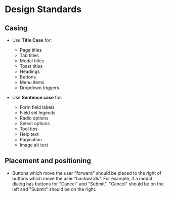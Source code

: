 # Design Standards

## Casing

- Use **Title Case** for:
    - Page titles
    - Tab titles
    - Modal titles
    - Toast titles
    - Headings
    - Buttons
    - Menu items
    - Dropdown triggers

- Use **Sentence case** for:
    - Form field labels
    - Field set legends
    - Radio options
    - Select options
    - Tool tips
    - Help text
    - Pagination
    - Image alt text

## Placement and positioning

- Buttons which move the user "forward" should be placed to the right of buttons which move the user "backwards". For example, if a modal dialog has buttons for "Cancel" and "Submit", "Cancel" should be on the left and "Submit" should be on the right.




